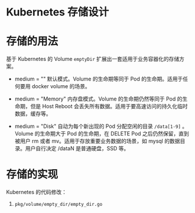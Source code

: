 # Kubernetes 存储设计

# 存储的用法

基于 Kubernetes 的 Volume `emptyDir` 扩展出一套适用于业务容器化的存储方案。

*   medium = ""
    默认模式。Volume 的生命期等同于 Pod 的生命期。适用于任何要用 docker volume 的场景。

*   medium = "Memory"
    内存盘模式。Volume 的生命期仍然等同于 Pod 的生命期，但是 Host Reboot 会丢失所有数据。适用于要高速访问的持久化临时数据，缓存等。

*   medium = "Disk"
    自动为每个新出现的 Pod 分配空闲的目录 `/data[1-9]` 。Volume 的生命期大于 Pod 的生命期，在 DELETE Pod 之后仍然保留，直到被用户 rm 或者 mv。适用于存放重要业务数据的场景，如 mysql 的数据目录。用户自行决定 /dataN 是普通硬盘，SSD 等。

# 存储的实现

Kubernetes 的代码修改：

1. `pkg/volume/empty_dir/empty_dir.go`


